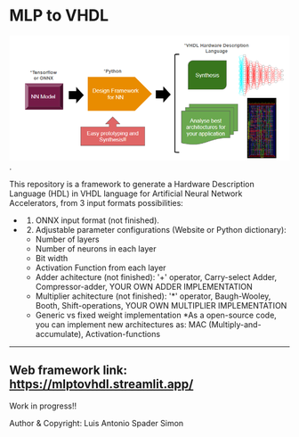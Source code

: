 # MLP to VHDL
![alt text for screen readers](./framework_workflow_2.png "Framework Workflow").

 This repository is a framework to generate a Hardware Description Language (HDL) in VHDL language for Artificial Neural Network Accelerators, from 3 input formats possibilities: 
 - 1) ONNX input format (not finished).
 - 2) Adjustable parameter configurations (Website or Python dictionary):
   - Number of layers
   - Number of neurons in each layer
   - Bit width
   - Activation Function from each layer
   - Adder achitecture (not finished): '+' operator, Carry-select Adder, Compressor-adder, YOUR OWN ADDER IMPLEMENTATION
   - Multiplier achitecture (not finished): '*' operator, Baugh-Wooley, Booth, Shift-operations, YOUR OWN MULTIPLIER IMPLEMENTATION
   - Generic vs fixed weight implementation
  *As a open-source code, you can implement new architectures as: MAC (Multiply-and-accumulate), Activation-functions
------------------------
Web framework link: https://mlptovhdl.streamlit.app/
------------------------
Work in progress!!

Author & Copyright: Luis Antonio Spader Simon
